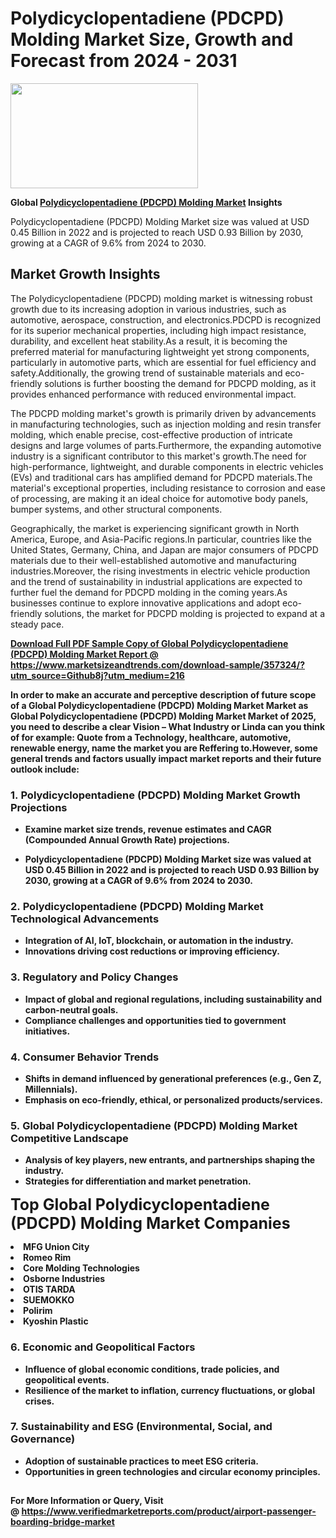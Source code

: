 <H1>Polydicyclopentadiene (PDCPD) Molding Market Size, Growth and Forecast from 2024 - 2031</H1><img class="aligncenter size-medium wp-image-584254" src="https://thirdeyenews.in/wp-content/uploads/2024/09/Global-Market-Research-300x168.jpeg" alt="" width="300" height="168" /><p><strong>Global&nbsp;<a href="https://www.marketsizeandtrends.com/download-sample/357324/?utm_source=Github8j?utm_medium=216">Polydicyclopentadiene (PDCPD) Molding Market</a> Insights</strong></p><p>Polydicyclopentadiene (PDCPD) Molding Market size was valued at USD 0.45 Billion in 2022 and is projected to reach USD 0.93 Billion by 2030, growing at a CAGR of 9.6% from 2024 to 2030.</p><p><h2>Market Growth Insights</h2> <p>The Polydicyclopentadiene (PDCPD) molding market is witnessing robust growth due to its increasing adoption in various industries, such as automotive, aerospace, construction, and electronics.PDCPD is recognized for its superior mechanical properties, including high impact resistance, durability, and excellent heat stability.As a result, it is becoming the preferred material for manufacturing lightweight yet strong components, particularly in automotive parts, which are essential for fuel efficiency and safety.Additionally, the growing trend of sustainable materials and eco-friendly solutions is further boosting the demand for PDCPD molding, as it provides enhanced performance with reduced environmental impact.</p> <p><strong><a href="#"></a></strong></p> <p>The PDCPD molding market's growth is primarily driven by advancements in manufacturing technologies, such as injection molding and resin transfer molding, which enable precise, cost-effective production of intricate designs and large volumes of parts.Furthermore, the expanding automotive industry is a significant contributor to this market's growth.The need for high-performance, lightweight, and durable components in electric vehicles (EVs) and traditional cars has amplified demand for PDCPD materials.The material's exceptional properties, including resistance to corrosion and ease of processing, are making it an ideal choice for automotive body panels, bumper systems, and other structural components.</p> <p>Geographically, the market is experiencing significant growth in North America, Europe, and Asia-Pacific regions.In particular, countries like the United States, Germany, China, and Japan are major consumers of PDCPD materials due to their well-established automotive and manufacturing industries.Moreover, the rising investments in electric vehicle production and the trend of sustainability in industrial applications are expected to further fuel the demand for PDCPD molding in the coming years.As businesses continue to explore innovative applications and adopt eco-friendly solutions, the market for PDCPD molding is projected to expand at a steady pace.</p> <p><strong><a href="#"></p><p><span class=""><strong>Download Full PDF Sample Copy of Global Polydicyclopentadiene (PDCPD) Molding Market Report</strong> @ <a href="https://www.marketsizeandtrends.com/download-sample/357324/?utm_source=Github8j?utm_medium=216" target="_blank">https://www.marketsizeandtrends.com/download-sample/357324/?utm_source=Github8j?utm_medium=216</a></span></p><p>In order to make an accurate and perceptive description of future scope of a Global&nbsp;Polydicyclopentadiene (PDCPD) Molding Market Market as Global&nbsp;Polydicyclopentadiene (PDCPD) Molding Market Market of 2025, you need to describe a clear Vision &ndash; What Industry or Linda can you think of for example: Quote from a Technology, healthcare, automotive, renewable energy, name the market you are Reffering to.However, some general trends and factors usually impact market reports and their future outlook include:</p><h3>1.&nbsp;<strong>Polydicyclopentadiene (PDCPD) Molding Market Growth Projections</strong></h3><ul><li>Examine market size trends, revenue estimates and CAGR (Compounded Annual Growth Rate) projections.</li><li><p>Polydicyclopentadiene (PDCPD) Molding Market size was valued at USD 0.45 Billion in 2022 and is projected to reach USD 0.93 Billion by 2030, growing at a CAGR of 9.6% from 2024 to 2030.</p></li></ul><h3>2.&nbsp;<strong>Polydicyclopentadiene (PDCPD) Molding Market Technological Advancements</strong></h3><ul><li>Integration of AI, IoT, blockchain, or automation in the industry.</li><li>Innovations driving cost reductions or improving efficiency.</li></ul><h3>3.&nbsp;<strong>Regulatory and Policy Changes</strong></h3><ul><li>Impact of global and regional regulations, including sustainability and carbon-neutral goals.</li><li>Compliance challenges and opportunities tied to government initiatives.</li></ul><h3>4.&nbsp;<strong>Consumer Behavior Trends</strong></h3><ul><li>Shifts in demand influenced by generational preferences (e.g., Gen Z, Millennials).</li><li>Emphasis on eco-friendly, ethical, or personalized products/services.</li></ul><h3>5.&nbsp;<strong>Global Polydicyclopentadiene (PDCPD) Molding Market Competitive Landscape</strong></h3><ul><li>Analysis of key players, new entrants, and partnerships shaping the industry.</li><li>Strategies for differentiation and market penetration.</li></ul><p data-pm-slice="1 1 []"><span style="color: inherit; font-family: inherit; font-size: 25px;">Top Global Polydicyclopentadiene (PDCPD) Molding Market Companies</span></p><div class="" data-test-id=""><p><li>MFG Union City</li><li> Romeo Rim</li><li> Core Molding Technologies</li><li> Osborne Industries</li><li> OTIS TARDA</li><li> SUEMOKKO</li><li> Polirim</li><li> Kyoshin Plastic</li></p></div><h3>6.&nbsp;<strong>Economic and Geopolitical Factors</strong></h3><ul><li>Influence of global economic conditions, trade policies, and geopolitical events.</li><li>Resilience of the market to inflation, currency fluctuations, or global crises.</li></ul><h3>7.&nbsp;<strong>Sustainability and ESG (Environmental, Social, and Governance)</strong></h3><ul><li>Adoption of sustainable practices to meet ESG criteria.</li><li>Opportunities in green technologies and circular economy principles.</li></ul><h2><strong style="font-size: 14px;">For More Information or Query, Visit @&nbsp;</strong><a style="background-color: #ffffff; font-size: 14px;" href="https://www.marketsizeandtrends.com/report/polydicyclopentadiene-pdcpd-molding-market/" target="_blank">https://www.verifiedmarketreports.com/product/airport-passenger-boarding-bridge-market</a></h2>